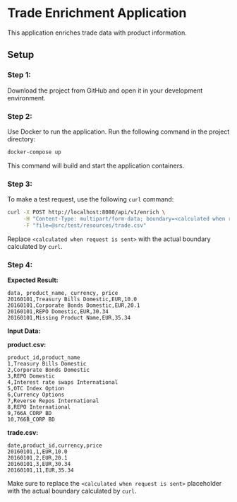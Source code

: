 # Trade Enrichment Application

This application enriches trade data with product information.

## Setup

### Step 1:
Download the project from GitHub and open it in your development environment.

### Step 2:
Use Docker to run the application. Run the following command in the project directory:

```bash
docker-compose up
```

This command will build and start the application containers.

### Step 3:
To make a test request, use the following `curl` command:

```bash
curl -X POST http://localhost:8080/api/v1/enrich \
     -H "Content-Type: multipart/form-data; boundary=<calculated when request is sent>" \
     -F "file=@src/test/resources/trade.csv"
```

Replace `<calculated when request is sent>` with the actual boundary calculated by `curl`.

### Step 4:
**Expected Result:**

```csv
data, product_name, currency, price
20160101,Treasury Bills Domestic,EUR,10.0
20160101,Corporate Bonds Domestic,EUR,20.1
20160101,REPO Domestic,EUR,30.34
20160101,Missing Product Name,EUR,35.34
```

**Input Data:**

**product.csv:**

```csv
product_id,product_name
1,Treasury Bills Domestic
2,Corporate Bonds Domestic
3,REPO Domestic
4,Interest rate swaps International
5,OTC Index Option
6,Currency Options
7,Reverse Repos International
8,REPO International
9,766A_CORP BD
10,766B_CORP BD
```

**trade.csv:**

```csv
date,product_id,currency,price
20160101,1,EUR,10.0
20160101,2,EUR,20.1
20160101,3,EUR,30.34
20160101,11,EUR,35.34
```

Make sure to replace the `<calculated when request is sent>` placeholder with the actual boundary calculated by `curl`.
